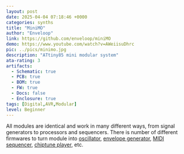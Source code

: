 ```yaml
---
layout: post
date: 2025-04-04 07:18:46 +0000
categories: synths
title: "MiniMO"
author: "Enveloop"
link: https://github.com/enveloop/miniMO
demo: https://www.youtube.com/watch?v=AWeiisuDhrc
pic: ../pics/minimo.jpg
description: "ATtiny85 mini modular system"
ata-rating: 3
artifacts:
  - Schematic: true
  - PCB: true
  - BOM: true
  - FW: true
  - Docs: false
  - Enclosure: true
tags: [Digital,AVR,Modular]
level: Beginner
---
```


All modules are identical and work in many different ways, from signal generators to processors and sequencers. There is number of different firmwares to turn module into [oscillator](https://minimosynth.com/dco/), [envelope generator](https://minimosynth.com/adsr/), [MIDI sequencer](https://minimosynth.com/sequencer_midi/), [chiptune player](https://minimosynth.com/chiptune_player/), etc.